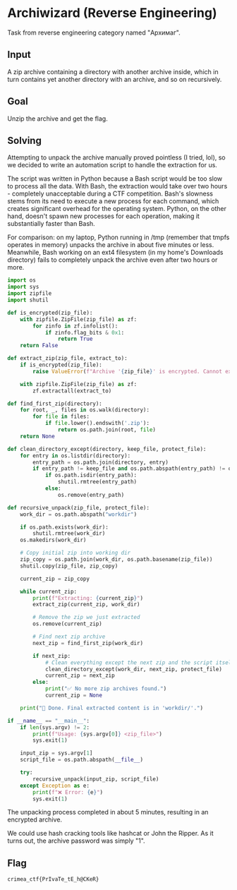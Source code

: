 # Archiwizard (Reverse Engineering)

Task from reverse engineering category named "Архимаг".

## Input

A zip archive containing a directory with another archive inside, which in turn contains yet another directory with an archive, and so on recursively.

## Goal

Unzip the archive and get the flag.

## Solving

Attempting to unpack the archive manually proved pointless (I tried, lol), so we decided to write an automation script to handle the extraction for us.

The script was written in Python because a Bash script would be too slow to process all the data. With Bash, the extraction would take over two hours - completely unacceptable during a CTF competition. Bash's slowness stems from its need to execute a new process for each command, which creates significant overhead for the operating system. Python, on the other hand, doesn't spawn new processes for each operation, making it substantially faster than Bash.

For comparison: on my laptop, Python running in /tmp (remember that tmpfs operates in memory) unpacks the archive in about five minutes or less. Meanwhile, Bash working on an ext4 filesystem (in my home's Downloads directory) fails to completely unpack the archive even after two hours or more.

```python
import os
import sys
import zipfile
import shutil

def is_encrypted(zip_file):
    with zipfile.ZipFile(zip_file) as zf:
        for zinfo in zf.infolist():
            if zinfo.flag_bits & 0x1:
                return True
    return False

def extract_zip(zip_file, extract_to):
    if is_encrypted(zip_file):
        raise ValueError(f"Archive '{zip_file}' is encrypted. Cannot extract.")

    with zipfile.ZipFile(zip_file) as zf:
        zf.extractall(extract_to)

def find_first_zip(directory):
    for root, _, files in os.walk(directory):
        for file in files:
            if file.lower().endswith('.zip'):
                return os.path.join(root, file)
    return None

def clean_directory_except(directory, keep_file, protect_file):
    for entry in os.listdir(directory):
        entry_path = os.path.join(directory, entry)
        if entry_path != keep_file and os.path.abspath(entry_path) != os.path.abspath(protect_file):
            if os.path.isdir(entry_path):
                shutil.rmtree(entry_path)
            else:
                os.remove(entry_path)

def recursive_unpack(zip_file, protect_file):
    work_dir = os.path.abspath("workdir")

    if os.path.exists(work_dir):
        shutil.rmtree(work_dir)
    os.makedirs(work_dir)

    # Copy initial zip into working dir
    zip_copy = os.path.join(work_dir, os.path.basename(zip_file))
    shutil.copy(zip_file, zip_copy)

    current_zip = zip_copy

    while current_zip:
        print(f"Extracting: {current_zip}")
        extract_zip(current_zip, work_dir)

        # Remove the zip we just extracted
        os.remove(current_zip)

        # Find next zip archive
        next_zip = find_first_zip(work_dir)

        if next_zip:
            # Clean everything except the next zip and the script itself
            clean_directory_except(work_dir, next_zip, protect_file)
            current_zip = next_zip
        else:
            print("✅ No more zip archives found.")
            current_zip = None

    print("🎉 Done. Final extracted content is in 'workdir/'.")

if __name__ == "__main__":
    if len(sys.argv) != 2:
        print(f"Usage: {sys.argv[0]} <zip_file>")
        sys.exit(1)

    input_zip = sys.argv[1]
    script_file = os.path.abspath(__file__)

    try:
        recursive_unpack(input_zip, script_file)
    except Exception as e:
        print(f"❌ Error: {e}")
        sys.exit(1)
```

The unpacking process completed in about 5 minutes, resulting in an encrypted archive.

We could use hash cracking tools like hashcat or John the Ripper. As it turns out, the archive password was simply "1".

## Flag

```text
crimea_ctf{PrIvaTe_tE_h@CKeR}
```
